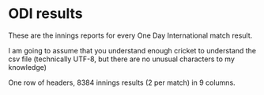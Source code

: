# ODI results
These are the innings reports for every One Day International match result.

I am going to assume that you understand enough cricket to understand the csv file (technically UTF-8, but there are no unusual characters to my knowledge)

One row of headers, 8384 innings results (2 per match) in 9 columns.
